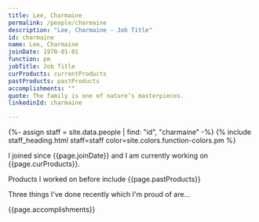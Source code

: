 ```yaml
---
title: Lee, Charmaine
permalink: /people/charmaine
description: "Lee, Charmaine - Job Title"
id: charmaine
name: Lee, Charmaine
joinDate: 1970-01-01
function: pm
jobTitle: Job Title
curProducts: currentProducts
pastProducts: pastProducts
accomplishments: ""
quote: The family is one of nature’s masterpieces.
linkedinId: charmaine

---
```


{%- assign staff = site.data.people | find: "id", "charmaine" -%}
{% include staff_heading.html staff=staff color=site.colors.function-colors.pm %}

<p>I joined since {{page.joinDate}} and I am currently working on {{page.curProducts}}.</p>

<p>Products I worked on before include {{page.pastProducts}}</p>

<p>Three things I've done recently which I'm proud of are...</p>
{{page.accomplishments}}
